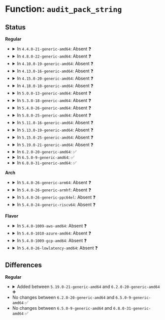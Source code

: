 # Function: <code>audit_pack_string</code>

## Status
<b>Regular</b>
<ul>
<li>
<details>
<summary>In <code>4.4.0-21-generic-amd64</code>: Absent ❓</summary>

```json
{
  "name": "audit_pack_string",
  "collision_type": "Unique Static",
  "inline_type": "Full",
  "funcs": [
    {
      "addr": 18446744071580041261,
      "name": "audit_pack_string",
      "external": false,
      "loc": "kernel/auditfilter.c:586",
      "file": "kernel/auditfilter.c",
      "inline": "declared, inlined",
      "caller_inline": [
        "kernel/auditfilter.c:audit_krule_to_data"
      ],
      "caller_func": []
    }
  ],
  "symbols": []
}
```
</details>
</li>
<li>
<details>
<summary>In <code>4.8.0-22-generic-amd64</code>: Absent ❓</summary>

```json
{
  "name": "audit_pack_string",
  "collision_type": "Unique Static",
  "inline_type": "Full",
  "funcs": [
    {
      "addr": 18446744071580074122,
      "name": "audit_pack_string",
      "external": false,
      "loc": "kernel/auditfilter.c:586",
      "file": "kernel/auditfilter.c",
      "inline": "declared, inlined",
      "caller_inline": [
        "kernel/auditfilter.c:audit_list_rules"
      ],
      "caller_func": []
    }
  ],
  "symbols": []
}
```
</details>
</li>
<li>
<details>
<summary>In <code>4.10.0-19-generic-amd64</code>: Absent ❓</summary>

```json
{
  "name": "audit_pack_string",
  "collision_type": "Unique Static",
  "inline_type": "Full",
  "funcs": [
    {
      "addr": 18446744071580114330,
      "name": "audit_pack_string",
      "external": false,
      "loc": "kernel/auditfilter.c:588",
      "file": "kernel/auditfilter.c",
      "inline": "declared, inlined",
      "caller_inline": [
        "kernel/auditfilter.c:audit_list_rules"
      ],
      "caller_func": []
    }
  ],
  "symbols": []
}
```
</details>
</li>
<li>
<details>
<summary>In <code>4.13.0-16-generic-amd64</code>: Absent ❓</summary>

```json
{
  "name": "audit_pack_string",
  "collision_type": "Unique Static",
  "inline_type": "Full",
  "funcs": [
    {
      "addr": 18446744071580124443,
      "name": "audit_pack_string",
      "external": false,
      "loc": "kernel/auditfilter.c:588",
      "file": "kernel/auditfilter.c",
      "inline": "declared, inlined",
      "caller_inline": [
        "kernel/auditfilter.c:audit_list_rules_send"
      ],
      "caller_func": []
    }
  ],
  "symbols": []
}
```
</details>
</li>
<li>
<details>
<summary>In <code>4.15.0-20-generic-amd64</code>: Absent ❓</summary>

```json
{
  "name": "audit_pack_string",
  "collision_type": "Unique Static",
  "inline_type": "Full",
  "funcs": [
    {
      "addr": 18446744071580176939,
      "name": "audit_pack_string",
      "external": false,
      "loc": "kernel/auditfilter.c:607",
      "file": "kernel/auditfilter.c",
      "inline": "declared, inlined",
      "caller_inline": [
        "kernel/auditfilter.c:audit_list_rules_send"
      ],
      "caller_func": []
    }
  ],
  "symbols": []
}
```
</details>
</li>
<li>
<details>
<summary>In <code>4.18.0-10-generic-amd64</code>: Absent ❓</summary>

```json
{
  "name": "audit_pack_string",
  "collision_type": "Unique Static",
  "inline_type": "Full",
  "funcs": [
    {
      "addr": 18446744071580236705,
      "name": "audit_pack_string",
      "external": false,
      "loc": "kernel/auditfilter.c:606",
      "file": "kernel/auditfilter.c",
      "inline": "declared, inlined",
      "caller_inline": [
        "kernel/auditfilter.c:audit_list_rules_send",
        "kernel/auditfilter.c:audit_list_rules_send",
        "kernel/auditfilter.c:audit_list_rules_send"
      ],
      "caller_func": []
    }
  ],
  "symbols": []
}
```
</details>
</li>
<li>
<details>
<summary>In <code>5.0.0-13-generic-amd64</code>: Absent ❓</summary>

```json
{
  "name": "audit_pack_string",
  "collision_type": "Unique Static",
  "inline_type": "Full",
  "funcs": [
    {
      "addr": 18446744071580289329,
      "name": "audit_pack_string",
      "external": false,
      "loc": "kernel/auditfilter.c:604",
      "file": "kernel/auditfilter.c",
      "inline": "declared, inlined",
      "caller_inline": [
        "kernel/auditfilter.c:audit_list_rules_send",
        "kernel/auditfilter.c:audit_list_rules_send",
        "kernel/auditfilter.c:audit_list_rules_send"
      ],
      "caller_func": []
    }
  ],
  "symbols": []
}
```
</details>
</li>
<li>
<details>
<summary>In <code>5.3.0-18-generic-amd64</code>: Absent ❓</summary>

```json
{
  "name": "audit_pack_string",
  "collision_type": "Unique Static",
  "inline_type": "Full",
  "funcs": [
    {
      "addr": 18446744071580340153,
      "name": "audit_pack_string",
      "external": false,
      "loc": "kernel/auditfilter.c:608",
      "file": "kernel/auditfilter.c",
      "inline": "declared, inlined",
      "caller_inline": [
        "kernel/auditfilter.c:audit_list_rules_send",
        "kernel/auditfilter.c:audit_list_rules_send",
        "kernel/auditfilter.c:audit_list_rules_send"
      ],
      "caller_func": []
    }
  ],
  "symbols": []
}
```
</details>
</li>
<li>
<details>
<summary>In <code>5.4.0-26-generic-amd64</code>: Absent ❓</summary>

```json
{
  "name": "audit_pack_string",
  "collision_type": "Unique Static",
  "inline_type": "Full",
  "funcs": [
    {
      "addr": 18446744071580388953,
      "name": "audit_pack_string",
      "external": false,
      "loc": "kernel/auditfilter.c:615",
      "file": "kernel/auditfilter.c",
      "inline": "declared, inlined",
      "caller_inline": [
        "kernel/auditfilter.c:audit_list_rules_send",
        "kernel/auditfilter.c:audit_list_rules_send",
        "kernel/auditfilter.c:audit_list_rules_send"
      ],
      "caller_func": []
    }
  ],
  "symbols": []
}
```
</details>
</li>
<li>
<details>
<summary>In <code>5.8.0-25-generic-amd64</code>: Absent ❓</summary>

```json
{
  "name": "audit_pack_string",
  "collision_type": "Unique Static",
  "inline_type": "Full",
  "funcs": [
    {
      "addr": 18446744071580462459,
      "name": "audit_pack_string",
      "external": false,
      "loc": "kernel/auditfilter.c:616",
      "file": "kernel/auditfilter.c",
      "inline": "declared, inlined",
      "caller_inline": [
        "kernel/auditfilter.c:audit_krule_to_data",
        "kernel/auditfilter.c:audit_krule_to_data",
        "kernel/auditfilter.c:audit_krule_to_data"
      ],
      "caller_func": []
    }
  ],
  "symbols": []
}
```
</details>
</li>
<li>
<details>
<summary>In <code>5.11.0-16-generic-amd64</code>: Absent ❓</summary>

```json
{
  "name": "audit_pack_string",
  "collision_type": "Unique Static",
  "inline_type": "Full",
  "funcs": [
    {
      "addr": 18446744071580450781,
      "name": "audit_pack_string",
      "external": false,
      "loc": "kernel/auditfilter.c:616",
      "file": "kernel/auditfilter.c",
      "inline": "declared, inlined",
      "caller_inline": [
        "kernel/auditfilter.c:audit_krule_to_data",
        "kernel/auditfilter.c:audit_krule_to_data",
        "kernel/auditfilter.c:audit_krule_to_data"
      ],
      "caller_func": []
    }
  ],
  "symbols": []
}
```
</details>
</li>
<li>
<details>
<summary>In <code>5.13.0-19-generic-amd64</code>: Absent ❓</summary>

```json
{
  "name": "audit_pack_string",
  "collision_type": "Unique Static",
  "inline_type": "Full",
  "funcs": [
    {
      "addr": 18446744071580454973,
      "name": "audit_pack_string",
      "external": false,
      "loc": "kernel/auditfilter.c:616",
      "file": "kernel/auditfilter.c",
      "inline": "declared, inlined",
      "caller_inline": [
        "kernel/auditfilter.c:audit_krule_to_data",
        "kernel/auditfilter.c:audit_krule_to_data",
        "kernel/auditfilter.c:audit_krule_to_data"
      ],
      "caller_func": []
    }
  ],
  "symbols": []
}
```
</details>
</li>
<li>
<details>
<summary>In <code>5.15.0-25-generic-amd64</code>: Absent ❓</summary>

```json
{
  "name": "audit_pack_string",
  "collision_type": "Unique Static",
  "inline_type": "Full",
  "funcs": [
    {
      "addr": 18446744071580620298,
      "name": "audit_pack_string",
      "external": false,
      "loc": "kernel/auditfilter.c:616",
      "file": "kernel/auditfilter.c",
      "inline": "declared, inlined",
      "caller_inline": [
        "kernel/auditfilter.c:audit_krule_to_data",
        "kernel/auditfilter.c:audit_krule_to_data",
        "kernel/auditfilter.c:audit_krule_to_data",
        "kernel/auditfilter.c:audit_krule_to_data",
        "kernel/auditfilter.c:audit_krule_to_data"
      ],
      "caller_func": []
    }
  ],
  "symbols": []
}
```
</details>
</li>
<li>
<details>
<summary>In <code>5.19.0-21-generic-amd64</code>: Absent ❓</summary>

```json
{
  "name": "audit_pack_string",
  "collision_type": "Unique Static",
  "inline_type": "Full",
  "funcs": [
    {
      "addr": 18446744071580825821,
      "name": "audit_pack_string",
      "external": false,
      "loc": "kernel/auditfilter.c:623",
      "file": "kernel/auditfilter.c",
      "inline": "declared, inlined",
      "caller_inline": [
        "kernel/auditfilter.c:audit_krule_to_data",
        "kernel/auditfilter.c:audit_krule_to_data",
        "kernel/auditfilter.c:audit_krule_to_data",
        "kernel/auditfilter.c:audit_krule_to_data",
        "kernel/auditfilter.c:audit_krule_to_data"
      ],
      "caller_func": []
    }
  ],
  "symbols": []
}
```
</details>
</li>
<li>
<details>
<summary>In <code>6.2.0-20-generic-amd64</code>: ✅</summary>

```c
size_t audit_pack_string(void * * bufp, const char * str)
```

```json
{
  "name": "audit_pack_string",
  "collision_type": "Unique Static",
  "inline_type": "No",
  "funcs": [
    {
      "addr": 18446744071581110128,
      "name": "audit_pack_string",
      "external": false,
      "loc": "kernel/auditfilter.c:623",
      "file": "kernel/auditfilter.c",
      "inline": "seen, unknown",
      "caller_inline": [],
      "caller_func": [
        "kernel/auditfilter.c:audit_krule_to_data",
        "kernel/auditfilter.c:audit_krule_to_data",
        "kernel/auditfilter.c:audit_krule_to_data",
        "kernel/auditfilter.c:audit_krule_to_data",
        "kernel/auditfilter.c:audit_krule_to_data"
      ]
    }
  ],
  "symbols": [
    {
      "addr": 18446744071581110128,
      "name": "audit_pack_string",
      "section": ".text",
      "bind": "STB_LOCAL",
      "size": 65
    }
  ]
}
```
</details>
</li>
<li>
<details>
<summary>In <code>6.5.0-9-generic-amd64</code>: ✅</summary>

```c
size_t audit_pack_string(void * * bufp, const char * str)
```

```json
{
  "name": "audit_pack_string",
  "collision_type": "Unique Static",
  "inline_type": "No",
  "funcs": [
    {
      "addr": 18446744071581201776,
      "name": "audit_pack_string",
      "external": false,
      "loc": "kernel/auditfilter.c:623",
      "file": "kernel/auditfilter.c",
      "inline": "seen, unknown",
      "caller_inline": [],
      "caller_func": [
        "kernel/auditfilter.c:audit_krule_to_data",
        "kernel/auditfilter.c:audit_krule_to_data",
        "kernel/auditfilter.c:audit_krule_to_data",
        "kernel/auditfilter.c:audit_krule_to_data",
        "kernel/auditfilter.c:audit_krule_to_data"
      ]
    }
  ],
  "symbols": [
    {
      "addr": 18446744071581201776,
      "name": "audit_pack_string",
      "section": ".text",
      "bind": "STB_LOCAL",
      "size": 65
    }
  ]
}
```
</details>
</li>
<li>
<details>
<summary>In <code>6.8.0-31-generic-amd64</code>: ✅</summary>

```c
size_t audit_pack_string(void * * bufp, const char * str)
```

```json
{
  "name": "audit_pack_string",
  "collision_type": "Unique Static",
  "inline_type": "No",
  "funcs": [
    {
      "addr": 18446744071581307856,
      "name": "audit_pack_string",
      "external": false,
      "loc": "kernel/auditfilter.c:623",
      "file": "kernel/auditfilter.c",
      "inline": "seen, unknown",
      "caller_inline": [],
      "caller_func": [
        "kernel/auditfilter.c:audit_krule_to_data",
        "kernel/auditfilter.c:audit_krule_to_data",
        "kernel/auditfilter.c:audit_krule_to_data",
        "kernel/auditfilter.c:audit_krule_to_data",
        "kernel/auditfilter.c:audit_krule_to_data"
      ]
    }
  ],
  "symbols": [
    {
      "addr": 18446744071581307856,
      "name": "audit_pack_string",
      "section": ".text",
      "bind": "STB_LOCAL",
      "size": 65
    }
  ]
}
```
</details>
</li>
</ul>
<b>Arch</b>
<ul>
<li>
<details>
<summary>In <code>5.4.0-26-generic-arm64</code>: Absent ❓</summary>

```json
{
  "name": "audit_pack_string",
  "collision_type": "Unique Static",
  "inline_type": "Full",
  "funcs": [
    {
      "addr": 18446603336491655040,
      "name": "audit_pack_string",
      "external": false,
      "loc": "kernel/auditfilter.c:615",
      "file": "kernel/auditfilter.c",
      "inline": "declared, inlined",
      "caller_inline": [
        "kernel/auditfilter.c:audit_list_rules_send",
        "kernel/auditfilter.c:audit_list_rules_send",
        "kernel/auditfilter.c:audit_list_rules_send"
      ],
      "caller_func": []
    }
  ],
  "symbols": []
}
```
</details>
</li>
<li>
<details>
<summary>In <code>5.4.0-26-generic-armhf</code>: Absent ❓</summary>

```json
{
  "name": "audit_pack_string",
  "collision_type": "Unique Static",
  "inline_type": "Full",
  "funcs": [
    {
      "addr": 3225608348,
      "name": "audit_pack_string",
      "external": false,
      "loc": "kernel/auditfilter.c:615",
      "file": "kernel/auditfilter.c",
      "inline": "declared, inlined",
      "caller_inline": [
        "kernel/auditfilter.c:audit_list_rules_send",
        "kernel/auditfilter.c:audit_list_rules_send",
        "kernel/auditfilter.c:audit_list_rules_send"
      ],
      "caller_func": []
    }
  ],
  "symbols": []
}
```
</details>
</li>
<li>
<details>
<summary>In <code>5.4.0-26-generic-ppc64el</code>: Absent ❓</summary>

```json
{
  "name": "audit_pack_string",
  "collision_type": "Unique Static",
  "inline_type": "Full",
  "funcs": [
    {
      "addr": 13835058055284656788,
      "name": "audit_pack_string",
      "external": false,
      "loc": "kernel/auditfilter.c:615",
      "file": "kernel/auditfilter.c",
      "inline": "declared, inlined",
      "caller_inline": [
        "kernel/auditfilter.c:audit_list_rules_send",
        "kernel/auditfilter.c:audit_list_rules_send",
        "kernel/auditfilter.c:audit_list_rules_send",
        "kernel/auditfilter.c:audit_list_rules_send"
      ],
      "caller_func": []
    }
  ],
  "symbols": []
}
```
</details>
</li>
<li>
<details>
<summary>In <code>5.4.0-24-generic-riscv64</code>: Absent ❓</summary>

```json
{
  "name": "audit_pack_string",
  "collision_type": "Unique Static",
  "inline_type": "Full",
  "funcs": [
    {
      "addr": 18446743936272044484,
      "name": "audit_pack_string",
      "external": false,
      "loc": "kernel/auditfilter.c:615",
      "file": "kernel/auditfilter.c",
      "inline": "declared, inlined",
      "caller_inline": [
        "kernel/auditfilter.c:audit_list_rules",
        "kernel/auditfilter.c:audit_list_rules",
        "kernel/auditfilter.c:audit_list_rules"
      ],
      "caller_func": []
    }
  ],
  "symbols": []
}
```
</details>
</li>
</ul>
<b>Flavor</b>
<ul>
<li>
<details>
<summary>In <code>5.4.0-1009-aws-amd64</code>: Absent ❓</summary>

```json
{
  "name": "audit_pack_string",
  "collision_type": "Unique Static",
  "inline_type": "Full",
  "funcs": [
    {
      "addr": 18446744071580357753,
      "name": "audit_pack_string",
      "external": false,
      "loc": "kernel/auditfilter.c:615",
      "file": "kernel/auditfilter.c",
      "inline": "declared, inlined",
      "caller_inline": [
        "kernel/auditfilter.c:audit_list_rules_send",
        "kernel/auditfilter.c:audit_list_rules_send",
        "kernel/auditfilter.c:audit_list_rules_send"
      ],
      "caller_func": []
    }
  ],
  "symbols": []
}
```
</details>
</li>
<li>
<details>
<summary>In <code>5.4.0-1010-azure-amd64</code>: Absent ❓</summary>

```json
{
  "name": "audit_pack_string",
  "collision_type": "Unique Static",
  "inline_type": "Full",
  "funcs": [
    {
      "addr": 18446744071580304921,
      "name": "audit_pack_string",
      "external": false,
      "loc": "kernel/auditfilter.c:615",
      "file": "kernel/auditfilter.c",
      "inline": "declared, inlined",
      "caller_inline": [
        "kernel/auditfilter.c:audit_list_rules_send",
        "kernel/auditfilter.c:audit_list_rules_send",
        "kernel/auditfilter.c:audit_list_rules_send"
      ],
      "caller_func": []
    }
  ],
  "symbols": []
}
```
</details>
</li>
<li>
<details>
<summary>In <code>5.4.0-1009-gcp-amd64</code>: Absent ❓</summary>

```json
{
  "name": "audit_pack_string",
  "collision_type": "Unique Static",
  "inline_type": "Full",
  "funcs": [
    {
      "addr": 18446744071580349001,
      "name": "audit_pack_string",
      "external": false,
      "loc": "kernel/auditfilter.c:615",
      "file": "kernel/auditfilter.c",
      "inline": "declared, inlined",
      "caller_inline": [
        "kernel/auditfilter.c:audit_list_rules_send",
        "kernel/auditfilter.c:audit_list_rules_send",
        "kernel/auditfilter.c:audit_list_rules_send"
      ],
      "caller_func": []
    }
  ],
  "symbols": []
}
```
</details>
</li>
<li>
<details>
<summary>In <code>5.4.0-26-lowlatency-amd64</code>: Absent ❓</summary>

```json
{
  "name": "audit_pack_string",
  "collision_type": "Unique Static",
  "inline_type": "Full",
  "funcs": [
    {
      "addr": 18446744071580404281,
      "name": "audit_pack_string",
      "external": false,
      "loc": "kernel/auditfilter.c:615",
      "file": "kernel/auditfilter.c",
      "inline": "declared, inlined",
      "caller_inline": [
        "kernel/auditfilter.c:audit_list_rules_send",
        "kernel/auditfilter.c:audit_list_rules_send",
        "kernel/auditfilter.c:audit_list_rules_send"
      ],
      "caller_func": []
    }
  ],
  "symbols": []
}
```
</details>
</li>
</ul>

## Differences
<b>Regular</b>
<ul>
<li>
<details>
<summary>Added between <code>5.19.0-21-generic-amd64</code> and <code>6.2.0-20-generic-amd64</code> ➕</summary>

```c
size_t audit_pack_string(void * * bufp, const char * str)
```
</details>
</li>
<li>
No changes between <code>6.2.0-20-generic-amd64</code> and <code>6.5.0-9-generic-amd64</code> ✅
</li>
<li>
No changes between <code>6.5.0-9-generic-amd64</code> and <code>6.8.0-31-generic-amd64</code> ✅
</li>
</ul>
